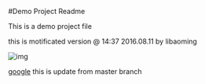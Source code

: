 #Demo Project Readme

This is a demo project file

this is motificated version @ 14:37 2016.08.11 by libaoming 


![img](http://plachold.it/400x400)



[google](http://google.com)
this is update from master branch